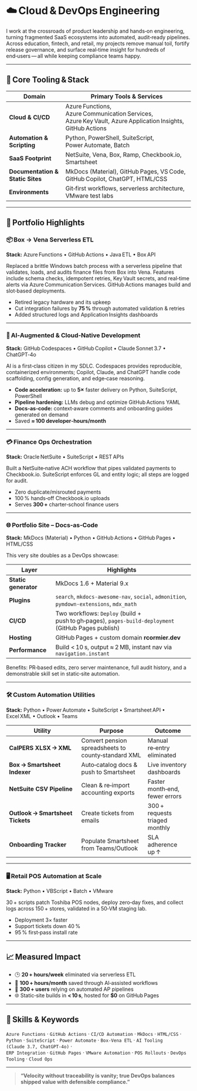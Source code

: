 # ☁️ Cloud & DevOps Engineering

I work at the crossroads of product leadership and hands‑on engineering, turning fragmented SaaS ecosystems into automated, audit‑ready pipelines. Across education, fintech, and retail, my projects remove manual toil, fortify release governance, and surface real‑time insight for hundreds of end‑users — all while keeping compliance teams happy.

---

## 🔧 Core Tooling & Stack

| Domain | Primary Tools & Services |
|--------|--------------------------|
| **Cloud & CI/CD** | Azure Functions, Azure Communication Services, Azure Key Vault, Azure Application Insights, GitHub Actions |
| **Automation & Scripting** | Python, PowerShell, SuiteScript, Power Automate, Batch |
| **SaaS Footprint** | NetSuite, Vena, Box, Ramp, Checkbook.io, Smartsheet |
| **Documentation & Static Sites** | MkDocs (Material), GitHub Pages, VS Code, GitHub Copilot, ChatGPT, HTML/CSS |
| **Environments** | Git‑first workflows, serverless architecture, VMware test labs |

---

## 🔁 Portfolio Highlights

### 📦 Box → Vena Serverless ETL  
**Stack:** Azure Functions • GitHub Actions • Java ETL • Box API  

Replaced a brittle Windows batch process with a serverless pipeline that validates, loads, and audits finance files from Box into Vena. Features include schema checks, idempotent retries, Key Vault secrets, and real‑time alerts via Azure Communication Services. GitHub Actions manages build and slot‑based deployments.

- Retired legacy hardware and its upkeep  
- Cut integration failures by **75 %** through automated validation & retries  
- Added structured logs and Application Insights dashboards

---

### 🤖 AI‑Augmented & Cloud‑Native Development  
**Stack:** GitHub Codespaces • GitHub Copilot • Claude Sonnet 3.7 • ChatGPT‑4o  

AI is a first‑class citizen in my SDLC. Codespaces provides reproducible, containerized environments; Copilot, Claude, and ChatGPT handle code scaffolding, config generation, and edge‑case reasoning.

- **Code acceleration:** up to **5×** faster delivery on Python, SuiteScript, PowerShell  
- **Pipeline hardening:** LLMs debug and optimize GitHub Actions YAML  
- **Docs‑as‑code:** context‑aware comments and onboarding guides generated on demand  
- Saved **≈ 100 developer‑hours/month**

---

### 💳 Finance Ops Orchestration  
**Stack:** Oracle NetSuite • SuiteScript • REST APIs  

Built a NetSuite‑native ACH workflow that pipes validated payments to Checkbook.io. SuiteScript enforces GL and entity logic; all steps are logged for audit.

- Zero duplicate/misrouted payments  
- 100 % hands‑off Checkbook.io uploads  
- Serves **300 +** charter‑school finance users

---

### 🌐 Portfolio Site – Docs‑as‑Code  
**Stack:** MkDocs (Material) • Python • GitHub Actions • GitHub Pages • HTML/CSS  

This very site doubles as a DevOps showcase:

| Layer | Highlights |
|-------|------------|
| **Static generator** | MkDocs 1.6 + Material 9.x |
| **Plugins** | `search`, `mkdocs-awesome-nav`, `social`, `admonition`, `pymdown-extensions`, `mdx_math` |
| **CI/CD** | Two workflows: `Deploy` (build + push to gh‑pages), `pages-build-deployment` (GitHub Pages publish) |
| **Hosting** | GitHub Pages + custom domain **rcormier.dev** |
| **Performance** | Build < 10 s, output ≈ 2 MB, instant nav via `navigation.instant` |

Benefits: PR‑based edits, zero server maintenance, full audit history, and a demonstrable skill set in static‑site automation.

---

### 🛠️ Custom Automation Utilities  
**Stack:** Python • Power Automate • SuiteScript • Smartsheet API • Excel XML • Outlook • Teams  

| Utility | Purpose | Outcome |
|---------|---------|---------|
| **CalPERS XLSX → XML** | Convert pension spreadsheets to county‑standard XML | Manual re‑entry eliminated |
| **Box → Smartsheet Indexer** | Auto‑catalog docs & push to Smartsheet | Live inventory dashboards |
| **NetSuite CSV Pipeline** | Clean & re‑import accounting exports | Faster month‑end, fewer errors |
| **Outlook → Smartsheet Tickets** | Create tickets from emails | 300 + requests triaged monthly |
| **Onboarding Tracker** | Populate Smartsheet from Teams/Outlook | SLA adherence up ↑ |

---

### 🖥️ Retail POS Automation at Scale  
**Stack:** Python • VBScript • Batch • VMware  

30 + scripts patch Toshiba POS nodes, deploy zero‑day fixes, and collect logs across 150 + stores, validated in a 50‑VM staging lab.

- Deployment 3× faster  
- Support tickets down 40 %  
- 95 % first‑pass install rate

---

## 📈 Measured Impact

- 🕒 **20 + hours/week** eliminated via serverless ETL  
- 🤖 **100 + hours/month** saved through AI‑assisted workflows  
- 🧾 **300 + users** relying on automated AP pipelines  
- 🌐 Static‑site builds in **< 10 s**, hosted for **$0** on GitHub Pages  

---

## 🔑 Skills & Keywords

`Azure Functions` · `GitHub Actions` · `CI/CD Automation` · `MkDocs` · `HTML/CSS` ·  
`Python` · `SuiteScript` · `Power Automate` · `Box‑Vena ETL` · `AI Tooling (Claude 3.7, ChatGPT‑4o)` ·  
`ERP Integration` · `GitHub Pages` · `VMware Automation` · `POS Rollouts` · `DevOps Tooling` · `Cloud Ops`

---

> **“Velocity without traceability is vanity; true DevOps balances shipped value with defensible compliance.”**
